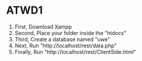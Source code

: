 # ATWD1
1. First, Download Xampp
2. Second, Place your folder inside the "htdocs"
3. Third, Create a database named "uwe"
5. Next, Run "http://localhost/rest/data.php"
6. Finally, Run "http://localhost/rest/ClientSide.html"
